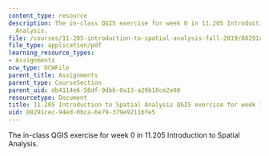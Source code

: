 ```yaml
---
content_type: resource
description: The in-class QGIS exercise for week 0 in 11.205 Introduction to Spatial
  Analysis.
file: /courses/11-205-introduction-to-spatial-analysis-fall-2019/88291cec94ed0bca6e79379e9211bfe5_11.205f19_week_1_qgis.pdf
file_type: application/pdf
learning_resource_types:
- Assignments
ocw_type: OCWFile
parent_title: Assignments
parent_type: CourseSection
parent_uid: db4114e6-58df-9dbb-0a13-a29b18ce2e08
resourcetype: Document
title: 11.205 Introduction to Spatial Analysis QGIS exercise for week 1
uid: 88291cec-94ed-0bca-6e79-379e9211bfe5
---
```

The in-class QGIS exercise for week 0 in 11.205 Introduction to Spatial Analysis.

